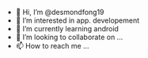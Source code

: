 - 👋 Hi, I’m @desmondfong19
- 👀 I’m interested in app. developement
- 🌱 I’m currently learning android
- 💞️ I’m looking to collaborate on ...
- 📫 How to reach me ...

<!---
desmondfong19/desmondfong19 is a ✨ special ✨ repository because its `README.md` (this file) appears on your GitHub profile.
You can click the Preview link to take a look at your changes.
--->
